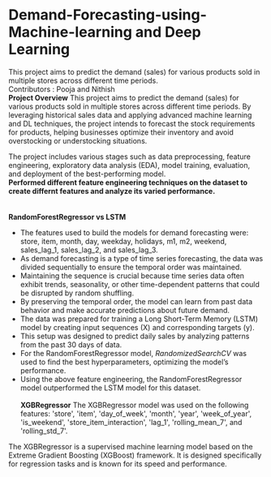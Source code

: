 # Demand-Forecasting-using-Machine-learning and Deep Learning
This project aims to predict the demand (sales) for various products sold in multiple stores across different time periods.<br>
Contributors : Pooja and Nithish<br>
**Project Overview**
This project aims to predict the demand (sales) for various products sold in multiple stores across different time periods. By leveraging historical sales data and applying advanced machine learning and DL techniques, the project intends to forecast the stock requirements for products, helping businesses optimize their inventory and avoid overstocking or understocking situations.

The project includes various stages such as data preprocessing, feature engineering, exploratory data analysis (EDA), model training, evaluation, and deployment of the best-performing model.<br>
**Performed different feature engineering techniques on the dataset to create differnt features and analyze its varied performance.**<br><br>
<br> **RandomForestRegressor vs LSTM**

- The features used to build the models for demand forecasting were: store, item, month, day, weekday, holidays, m1, m2, weekend, sales_lag_1, sales_lag_2, and sales_lag_3.
- As demand forecasting is a type of time series forecasting, the data was divided sequentially to ensure the temporal order was maintained.
- Maintaining the sequence is crucial because time series data often exhibit trends, seasonality, or other time-dependent patterns that could be disrupted by random shuffling.
- By preserving the temporal order, the model can learn from past data behavior and make accurate predictions about future demand.
- The data was prepared for training a Long Short-Term Memory (LSTM) model by creating input sequences (X) and corresponding targets (y).
- This setup was designed to predict daily sales by analyzing patterns from the past 30 days of data.
- For the RandomForestRegressor model, *RandomizedSearchCV* was used to find the best hyperparameters, optimizing the model’s performance.
- Using the above feature engineering, the RandomForestRegressor model outperformed the LSTM model for this dataset.
<br><br> **XGBRegressor**
The XGBRegressor model was used on the following features: 'store', 'item', 'day_of_week', 'month', 'year', 'week_of_year', 'is_weekend', 'store_item_interaction', 'lag_1', 'rolling_mean_7', and 'rolling_std_7'.

The XGBRegressor is a supervised machine learning model based on the Extreme Gradient Boosting (XGBoost) framework. It is designed specifically for regression tasks and is known for its speed and performance.
